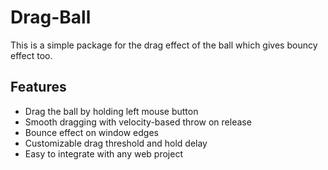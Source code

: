 # Drag-Ball
This is a simple package for the drag effect of the ball which gives bouncy effect too.

## Features

- Drag the ball by holding left mouse button
- Smooth dragging with velocity-based throw on release
- Bounce effect on window edges
- Customizable drag threshold and hold delay
- Easy to integrate with any web project
